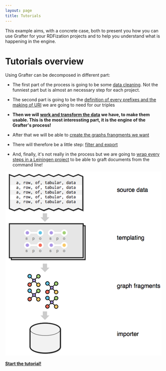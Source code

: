 ```yaml
---
layout: page
title: Tutorials
---
```


This example aims, with a concrete case, both to present you how you can use Grafter for your RDFization projects and to help you understand what is happening in the engine.

# Tutorials overview

Using Grafter can be decomposed in different part:

- The first part of the process is going to be some [data cleaning](908_cleaning.html). Not the funniest part but is almost  an necessary step for each project.

- The second part is going to be the [definition of every prefixes and the making of URI](911_making_uri.html) we are going to need for our triples

- **Then we will [work and transform the data](921_pipeline.html) we have, to make them usable. This is the most interessting part, it is the engine of the Grafter's process!**

- After that we will be able to [create the graphs frangments we want](931_graph.html)

- There will therefore be a little step: [filter and export](941_filter_import.html)

- And, finally, it's not really in the process but we are going to [wrap every steps in a Leiningen project](951_command_line.html) to be able to graft documents from the command line!

![process](/assets/index_1.png)

**[Start the tutorial!](905_general.html)**
